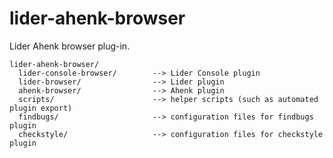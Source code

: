 # lider-ahenk-browser


Lider Ahenk browser plug-in.


    lider-ahenk-browser/
      lider-console-browser/        --> Lider Console plugin
      lider-browser/                --> Lider plugin
      ahenk-browser/                --> Ahenk plugin
      scripts/                      --> helper scripts (such as automated plugin export)
      findbugs/                     --> configuration files for findbugs plugin
      checkstyle/                   --> configuration files for checkstyle plugin

